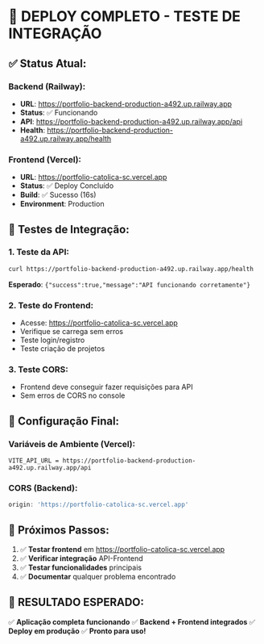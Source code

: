 # 🎉 DEPLOY COMPLETO - TESTE DE INTEGRAÇÃO

## ✅ **Status Atual:**

### **Backend (Railway):**
- **URL**: https://portfolio-backend-production-a492.up.railway.app
- **Status**: ✅ Funcionando
- **API**: https://portfolio-backend-production-a492.up.railway.app/api
- **Health**: https://portfolio-backend-production-a492.up.railway.app/health

### **Frontend (Vercel):**
- **URL**: https://portfolio-catolica-sc.vercel.app
- **Status**: ✅ Deploy Concluído
- **Build**: ✅ Sucesso (16s)
- **Environment**: Production

## 🧪 **Testes de Integração:**

### **1. Teste da API:**
```bash
curl https://portfolio-backend-production-a492.up.railway.app/health
```
**Esperado**: `{"success":true,"message":"API funcionando corretamente"}`

### **2. Teste do Frontend:**
- Acesse: https://portfolio-catolica-sc.vercel.app
- Verifique se carrega sem erros
- Teste login/registro
- Teste criação de projetos

### **3. Teste CORS:**
- Frontend deve conseguir fazer requisições para API
- Sem erros de CORS no console

## 🔧 **Configuração Final:**

### **Variáveis de Ambiente (Vercel):**
```
VITE_API_URL = https://portfolio-backend-production-a492.up.railway.app/api
```

### **CORS (Backend):**
```javascript
origin: 'https://portfolio-catolica-sc.vercel.app'
```

## 🎯 **Próximos Passos:**

1. ✅ **Testar frontend** em https://portfolio-catolica-sc.vercel.app
2. ✅ **Verificar integração** API-Frontend
3. ✅ **Testar funcionalidades** principais
4. ✅ **Documentar** qualquer problema encontrado

## 🚀 **RESULTADO ESPERADO:**

✅ **Aplicação completa funcionando**
✅ **Backend + Frontend integrados**
✅ **Deploy em produção**
✅ **Pronto para uso!**
